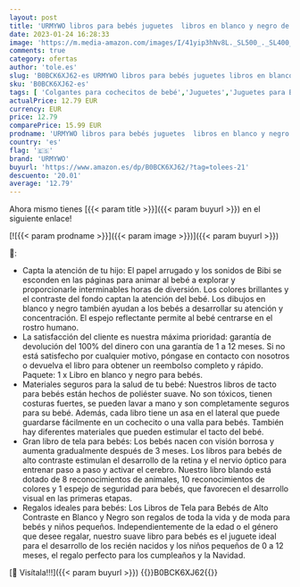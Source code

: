 ```yaml
---
layout: post
title: 'URMYWO libros para bebés juguetes  libros en blanco y negro de alto contraste Tela tocar y sentir los libros de tela estimulación educativa temprana juguetes para los niños pequeños  regalo del bebé'
date: 2023-01-24 16:28:33
image: 'https://m.media-amazon.com/images/I/41yip3hNv8L._SL500_._SL400_.jpg'
comments: true
category: ofertas
author: 'tole.es'
slug: 'B0BCK6XJ62-es URMYWO libros para bebés juguetes libros en blanco y negro...'
sku: 'B0BCK6XJ62-es'
tags: [ 'Colgantes para cochecitos de bebé','Juguetes','Juguetes para Bebés y primera infancia','Juguetes para bebés','Juguetes y juegos','bebé','bebés','urmywo','🇪🇸', ]
actualPrice: 12.79 EUR
currency: EUR
price: 12.79
comparePrice: 15.99 EUR
prodname: 'URMYWO libros para bebés juguetes  libros en blanco y negro de alto contraste Tela tocar y sentir los libros de tela estimulación educativa temprana juguetes para los niños pequeños  regalo del bebé'
country: 'es'
flag: '🇪🇸'
brand: 'URMYWO'
buyurl: 'https://www.amazon.es/dp/B0BCK6XJ62/?tag=tolees-21'
descuento: '20.01'
average: '12.79'
---
```


Ahora mismo tienes [{{< param title >}}]({{< param buyurl >}}) en el siguiente enlace!

[![{{< param prodname >}}]({{< param image >}})]({{< param buyurl >}})

🔎:

- Capta la atención de tu hijo: El papel arrugado y los sonidos de Bibi se esconden en las páginas para animar al bebé a explorar y proporcionarle interminables horas de diversión. Los colores brillantes y el contraste del fondo captan la atención del bebé. Los dibujos en blanco y negro también ayudan a los bebés a desarrollar su atención y concentración. El espejo reflectante permite al bebé centrarse en el rostro humano.
- La satisfacción del cliente es nuestra máxima prioridad: garantía de devolución del 100% del dinero con una garantía de 1 a 12 meses. Si no está satisfecho por cualquier motivo, póngase en contacto con nosotros o devuelva el libro para obtener un reembolso completo y rápido. Paquete: 1 x Libro en blanco y negro para bebés.
- Materiales seguros para la salud de tu bebé: Nuestros libros de tacto para bebés están hechos de poliéster suave. No son tóxicos, tienen costuras fuertes, se pueden lavar a mano y son completamente seguros para su bebé. Además, cada libro tiene un asa en el lateral que puede guardarse fácilmente en un cochecito o una valla para bebés. También hay diferentes materiales que pueden estimular el tacto del bebé.
- Gran libro de tela para bebés: Los bebés nacen con visión borrosa y aumenta gradualmente después de 3 meses. Los libros para bebés de alto contraste estimulan el desarrollo de la retina y el nervio óptico para entrenar paso a paso y activar el cerebro. Nuestro libro blando está dotado de 8 reconocimientos de animales, 10 reconocimientos de colores y 1 espejo de seguridad para bebés, que favorecen el desarrollo visual en las primeras etapas.
- Regalos ideales para bebés: Los Libros de Tela para Bebés de Alto Contraste en Blanco y Negro son regalos de toda la vida y de moda para bebés y niños pequeños. Independientemente de la edad o el género que desee regalar, nuestro suave libro para bebés es el juguete ideal para el desarrollo de los recién nacidos y los niños pequeños de 0 a 12 meses, el regalo perfecto para los cumpleaños y la Navidad.

[🛒 Visítala!!!]({{< param buyurl >}})
{{<world>}}B0BCK6XJ62{{</world>}}
